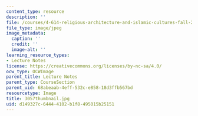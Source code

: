 ```yaml
---
content_type: resource
description: ''
file: /courses/4-614-religious-architecture-and-islamic-cultures-fall-2002/d149327c64444102b1f8495015b25151_3057thumbnail.jpg
file_type: image/jpeg
image_metadata:
  caption: ''
  credit: ''
  image-alt: ''
learning_resource_types:
- Lecture Notes
license: https://creativecommons.org/licenses/by-nc-sa/4.0/
ocw_type: OCWImage
parent_title: Lecture Notes
parent_type: CourseSection
parent_uid: 68abeaab-4eff-532c-e858-18d3ffb567bd
resourcetype: Image
title: 3057thumbnail.jpg
uid: d149327c-6444-4102-b1f8-495015b25151
---
```

